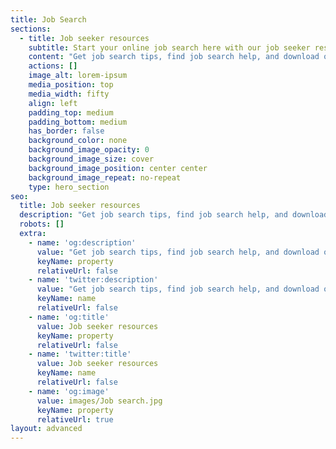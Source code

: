 ```yaml
---
title: Job Search
sections:
  - title: Job seeker resources
    subtitle: Start your online job search here with our job seeker resources.
    content: "Get job search tips, find job search help, and download our fact sheets.\_ You’ll also find useful links, videos and other tools you can use to assist with your job search.\n\n## Templates\n\n**Resume templates**\n\n*   [Student resume (Word, 58 KB)This link will open in a new window](https://myfuture.edu.au/docs/default-source/job-search-resources/resume-sample-student.doc?sfvrsn=8838c3d8\\_2)\_/\_\_[Student resume (PDF, 209 KB)](https://myfuture.edu.au/docs/default-source/job-search-resources/resume-sample-studentb5c6a405a8fe67e6b7acff0000376a3b.pdf?sfvrsn=e238c3d8\\_2)\n\n*   [Apprentice resume (Word, 29 KB)](https://myfuture.edu.au/docs/default-source/job-search-resources/resume_sample_apprentice.docx?sfvrsn=ed38c3d8\\_2)\_/\_\_[Apprentice resume (PDF, 209 KB)](https://myfuture.edu.au/docs/default-source/job-search-resources/resume-sample-apprentice.pdf?sfvrsn=f938c3d8\\_2)\n\n*   [University graduate resume (Word, 52 KB)](https://myfuture.edu.au/docs/default-source/job-search-resources/resume-sample-graduate.doc?sfvrsn=f638c3d8\\_2)\_/\_\_[University graduate resume (PDF, 211 KB)](https://myfuture.edu.au/docs/default-source/job-search-resources/resume-sample-graduateb7c6a405a8fe67e6b7acff0000376a3b.pdf?sfvrsn=e038c3d8\\_2)\n\n**Cover letter templates**\n\n*   [Student cover letter (Word, 15 KB)](https://myfuture.edu.au/docs/default-source/job-search-resources/cover-letter-student-sample.docx?sfvrsn=8b38c3d8\\_2)\_/\_\_[Student cover letter (PDF, 72 KB)](https://myfuture.edu.au/docs/default-source/job-search-resources/cover-letter-student-samplea5c6a405a8fe67e6b7acff0000376a3b.pdf?sfvrsn=f238c3d8\\_2)\n\n*   [Apprentice cover letter (Word, 16 KB)](https://myfuture.edu.au/docs/default-source/job-search-resources/cover-letter-apprentice-sample.docx?sfvrsn=8e38c3d8\\_2)\_/\_\_[Apprentice cover letter (PDF, 84 KB)](https://myfuture.edu.au/docs/default-source/job-search-resources/cover-letter-apprentice-sampleb3c6a405a8fe67e6b7acff0000376a3b.pdf?sfvrsn=e438c3d8\\_2)\n\n*   [University graduate cover letter (Word, 18 KB)](https://myfuture.edu.au/docs/default-source/job-search-resources/cover-letter-graduate-sample.docx?sfvrsn=e738c3d8\\_2)\_/\_[University graduate cover letter (PDF, 147 KB)](https://myfuture.edu.au/docs/default-source/job-search-resources/cover-letter-graduate-samplea3c6a405a8fe67e6b7acff0000376a3b.pdf?sfvrsn=f438c3d8\\_2)\n\n## Job search articles\n\nIf you need to brush up your job search skills, click on the links below for tips that can help you make the most of your time.\n\n*   [Make a great interview first impression](https://www.themuse.com/advice/8-ways-to-make-a-great-first-impression-at-an-interview)\n\n*   [Dressing for success](https://www.livecareer.com/resources/interviews/prep/dress-for-success)\n\n*   [Why you should research skills in demand areas](https://www.glassdoor.com/blog/guide/research-skills/)\n\n*   [Starting a new job](https://blog.trello.com/starting-a-new-job-and-first-week-success)\n\n*   Writing a resume and cover letter\n\n*   [Job interview tips](https://www.experis.com/en/insights/articles/2021/05/25/20-tips-for-great-job-interviews)\n\n*   [How to find a job](https://www.seek.com.au/career-advice/article/how-to-find-a-job)\n\n*   [Interview techniques](https://www.thebalancecareers.com/top-job-interview-tips-2061331)\n\n## Useful links\n\nHere are some websites you can visit that can help you find work in your local area.\n\n*   [Adzuna](https://www.adzuna.com.au/)\n\n*   [CareerOne](https://www.careerone.com.au/)\n\n*   [Indeed](https://au.indeed.com/)\n\n*   [jobsearch.gov.au](https://jobsearch.gov.au/)\n\n*   [Seek](https://www.seek.com.au/)\n"
    actions: []
    image_alt: lorem-ipsum
    media_position: top
    media_width: fifty
    align: left
    padding_top: medium
    padding_bottom: medium
    has_border: false
    background_color: none
    background_image_opacity: 0
    background_image_size: cover
    background_image_position: center center
    background_image_repeat: no-repeat
    type: hero_section
seo:
  title: Job seeker resources
  description: "Get job search tips, find job search help, and download our fact sheets.\_ You’ll also find useful links, videos and other tools you can use to assist with your job search.\n"
  robots: []
  extra:
    - name: 'og:description'
      value: "Get job search tips, find job search help, and download our fact sheets.\_ You’ll also find useful links, videos and other tools you can use to assist with your job search.\n\n"
      keyName: property
      relativeUrl: false
    - name: 'twitter:description'
      value: "Get job search tips, find job search help, and download our fact sheets.\_ You’ll also find useful links, videos and other tools you can use to assist with your job search.\n\n"
      keyName: name
      relativeUrl: false
    - name: 'og:title'
      value: Job seeker resources
      keyName: property
      relativeUrl: false
    - name: 'twitter:title'
      value: Job seeker resources
      keyName: name
      relativeUrl: false
    - name: 'og:image'
      value: images/Job search.jpg
      keyName: property
      relativeUrl: true
layout: advanced
---
```

